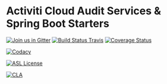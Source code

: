 # Activiti Cloud Audit Services & Spring Boot Starters
[![Join us in Gitter](https://badges.gitter.im/Activiti/Activiti7.svg)](https://gitter.im/Activiti/Activiti7?utm_source=badge&utm_medium=badge&utm_campaign=pr-badge&utm_content=badge)
[![Build Status Travis](https://travis-ci.org/Activiti/activiti-cloud-audit-service.svg?branch=master)](https://travis-ci.org/Activiti/activiti-cloud-audit-service)
[![Coverage Status](http://img.shields.io/codecov/c/github/Activiti/activiti-cloud-audit-service/master.svg?maxAge=86400)](https://codecov.io/gh/Activiti/activiti-cloud-audit-service)

[![Codacy](https://api.codacy.com/project/badge/Grade/6ebbeabca3a24c0b860b2735c308f05f)](https://www.codacy.com/app/Activiti/activiti-cloud-audit-service?utm_source=github.com&utm_medium=referral&utm_content=Activiti/activiti-cloud-audit-service&utm_campaign=badger)
 
[![ASL License](https://img.shields.io/hexpm/l/plug.svg)](https://github.com/Activiti/activiti-cloud-audit-service/blob/master/LICENSE.txt)
 
[![CLA](https://cla-assistant.io/readme/badge/Activiti/activiti-cloud-audit-service)](https://cla-assistant.io/Activiti/activiti-cloud-audit-service)
